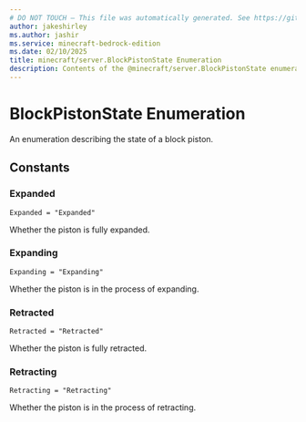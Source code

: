 ```yaml
---
# DO NOT TOUCH — This file was automatically generated. See https://github.com/mojang/minecraftapidocsgenerator to modify descriptions, examples, etc.
author: jakeshirley
ms.author: jashir
ms.service: minecraft-bedrock-edition
ms.date: 02/10/2025
title: minecraft/server.BlockPistonState Enumeration
description: Contents of the @minecraft/server.BlockPistonState enumeration.
---
```

# BlockPistonState Enumeration

An enumeration describing the state of a block piston.

## Constants
### **Expanded**
`Expanded = "Expanded"`

Whether the piston is fully expanded.
### **Expanding**
`Expanding = "Expanding"`

Whether the piston is in the process of expanding.
### **Retracted**
`Retracted = "Retracted"`

Whether the piston is fully retracted.
### **Retracting**
`Retracting = "Retracting"`

Whether the piston is in the process of retracting.
